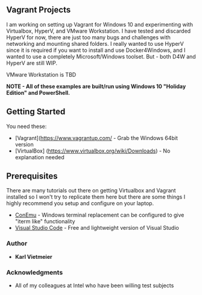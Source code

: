 ## Vagrant Projects

I am working on setting up Vagrant for Windows 10 and experimenting with Virtualbox, HyperV, and VMware Workstation.  I have tested and discarded HyperV for now, there are just too many bugs and challenges with networking and mounting shared folders.  I really wanted to use HyperV since it is required if you want to install and use Docker4Windows, and I wanted to use a completely Microsoft/Windows toolset.  But - both D4W and HyperV are still WIP.

VMware Workstation is TBD

**NOTE - All of these examples are built/run using Windows 10 "Holiday Edition" and PowerShell.**

## Getting Started

You need these:
* [Vagrant](https://www.vagrantup.com/ - Grab the Windows 64bit version
* [VirtualBox] (https://www.virtualbox.org/wiki/Downloads) - No explanation needed


## Prerequisites

There are many tutorials out there on getting Virtualbox and Vagrant installed so I won't try to replicate them here but there are some things I highly recommend you setup and configure on your laptop.

* [ConEmu](https://conemu.github.io/) - Windows terminal replacement can be configured to give "iterm like" functionality
* [Visual Studio Code](https://code.visualstudio.com/) - Free and lightweight version of Visual Studio

### Author

* **Karl Vietmeier** 

### Acknowledgments

* All of my colleagues at Intel who have been willing test subjects